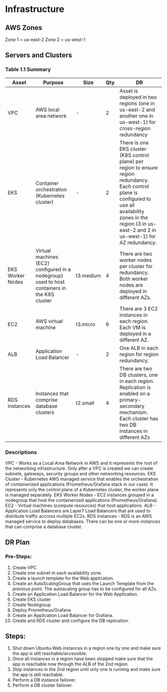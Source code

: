# Infrastructure

## AWS Zones
Zone 1 = us-east-2
Zone 2 = us-west-1

## Servers and Clusters

### Table 1.1 Summary
| Asset            | Purpose                                                                                      | Size      | Qty | DR                                                                                                                                                                                                                        |
|------------------|----------------------------------------------------------------------------------------------|-----------|-----|---------------------------------------------------------------------------------------------------------------------------------------------------------------------------------------------------------------------------|
| VPC              | AWS local area network                                                                       | -         | 2   | Asset is deployed in two regions (one in us-east-2 and another one in us-west-1) for cross-region redundancy                                                                                                              |
| EKS              | Container orchestration (Kubernetes cluster)                                                 | -         | 2   | There is one EKS cluster (K8S control plane) per region to ensure region redundancy. Each control plane is configured to use all availability zones in the region (3 in us-east-2 and 2 in us-west-1) for AZ redundancy.  |
| EKS Worker Nodes | Virtual machines (EC2) configured in a nodegroup) used to host containers in the K8S cluster | t3.medium | 4   | There are two worker nodes per cluster for redundancy. Both worker nodes are deployed in different AZs.                                                                                                                   |
| EC2              | AWS virtual machine                                                                          | t3.micro  | 6   | There are 3 EC2 instances in each region. Each VM is deployed in a different AZ.                                                                                                                                          |
| ALB              | Application Load Balancer                                                                    | -         | 2   | One ALB in each region for region redundancy.                                                                                                                                                                             |
| RDS instances    | Instances that comprise database clusters                                                    | t2.small  | 4   | There are two DB clusters, one in each region. Replication is enabled on a primary-secondary mechanism. Each cluster has two DB instances in different AZs                                                                |


### Descriptions
VPC - Works as a Local Area Network in AWS and it represents the root of the networking infrastructure. Only after a VPC is created we can create subnets, gateways, security groups and other networking resources.
EKS Cluster - Kubernetes AWS managed service that enables the orchestration of containerized applications (Prometheus/Grafana stack in our case). It represents only the control plane of a Kubernetes cluster, the worker plane is managed separately.
EKS Worker Nodes - EC2 instances grouped in a nodegroup that host the containerized applications (Prometheus/Grafana). 
EC2 - Virtual machines (compute resources) that host applications.
ALB - Application Load Balancers are Layer7 Load Balancers that are used to distribute traffic accross multiple EC2s.
RDS instances - RDS is an AWS managed service to deploy databases. There can be one or more instances that can comprise a database cluster.


## DR Plan
### Pre-Steps:
1. Create VPC 
2. Create one subnet in each availability zone.
3. Create a launch template for the Web application.
4. Create an AutoScalingGroup that uses the Launch Template from the previous point. The autoscaling group has to be configured for all AZs.
5. Create an Application Load Balancer for the Web Application.
6. Create EKS cluster
7. Create Nodegroup
8. Deploy Prometheus/Grafana
9. Create an Application Load Balancer for Grafana.
10. Create and RDS cluster and configure the DB replication.



## Steps:
1. Shut down Ubuntu-Web instances in a region one by one and make sure the app is still reachable/accessible. 
2. Once all instances in a region have been stopped make sure that the app is reachable now through the ALB of the 2nd region.
3. Stop instances in the 2nd region until only one is running and make sure the app is still reachable.
4. Perform a DB instance failover.
5. Perform a DB cluster failover.